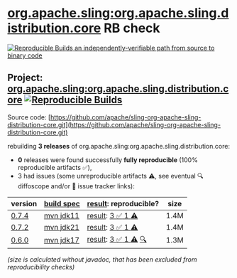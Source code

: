 [org.apache.sling:org.apache.sling.distribution.core](https://central.sonatype.com/artifact/org.apache.sling/org.apache.sling.distribution.core/versions) RB check
=======

[![Reproducible Builds](https://reproducible-builds.org/images/logos/rb.svg) an independently-verifiable path from source to binary code](https://reproducible-builds.org/)

## Project: [org.apache.sling:org.apache.sling.distribution.core](https://central.sonatype.com/artifact/org.apache.sling/org.apache.sling.distribution.core/versions) [![Reproducible Builds](https://img.shields.io/endpoint?url=https://raw.githubusercontent.com/jvm-repo-rebuild/reproducible-central/master/content/org/apache/sling/org.apache.sling.distribution.core/badge.json)](https://github.com/jvm-repo-rebuild/reproducible-central/blob/master/content/org/apache/sling/org.apache.sling.distribution.core/README.md)

Source code: [https://github.com/apache/sling-org-apache-sling-distribution-core.git](https://github.com/apache/sling-org-apache-sling-distribution-core.git)

rebuilding **3 releases** of org.apache.sling:org.apache.sling.distribution.core:
- **0** releases were found successfully **fully reproducible** (100% reproducible artifacts :white_check_mark:),
- 3 had issues (some unreproducible artifacts :warning:, see eventual :mag: diffoscope and/or :memo: issue tracker links):

| version | [build spec](/BUILDSPEC.md) | [result](https://reproducible-builds.org/docs/jvm/): reproducible? | size |
| -- | --------- | ------ | -- |
| [0.7.4](https://central.sonatype.com/artifact/org.apache.sling/org.apache.sling.distribution.core/0.7.4/pom) | [mvn jdk11](org.apache.sling.distribution.core-0.7.4.buildspec) | [result](org.apache.sling.distribution.core-0.7.4.buildinfo): [3 :white_check_mark:  1 :warning:](org.apache.sling.distribution.core-0.7.4.buildcompare) | 1.4M |
| [0.7.2](https://central.sonatype.com/artifact/org.apache.sling/org.apache.sling.distribution.core/0.7.2/pom) | [mvn jdk21](org.apache.sling.distribution.core-0.7.2.buildspec) | [result](org.apache.sling.distribution.core-0.7.2.buildinfo): [3 :white_check_mark:  1 :warning:](org.apache.sling.distribution.core-0.7.2.buildcompare) | 1.4M |
| [0.6.0](https://central.sonatype.com/artifact/org.apache.sling/org.apache.sling.distribution.core/0.6.0/pom) | [mvn jdk17](org.apache.sling.distribution.core-0.6.0.buildspec) | [result](org.apache.sling.distribution.core-0.6.0.buildinfo): [3 :white_check_mark:  1 :warning:](org.apache.sling.distribution.core-0.6.0.buildcompare) [:mag:](org.apache.sling.distribution.core-0.6.0.diffoscope) | 1.3M |

<i>(size is calculated without javadoc, that has been excluded from reproducibility checks)</i>
